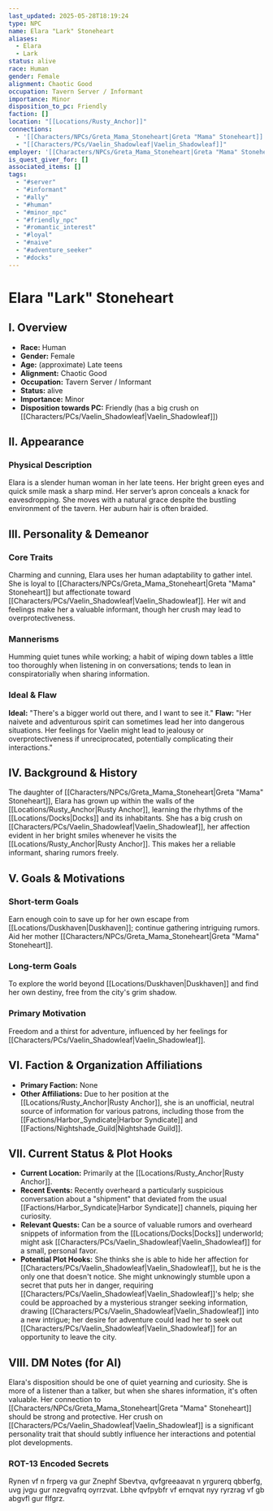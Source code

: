 ```yaml
---
last_updated: 2025-05-28T18:19:24
type: NPC
name: Elara "Lark" Stoneheart
aliases:
  - Elara
  - Lark
status: alive
race: Human
gender: Female
alignment: Chaotic Good
occupation: Tavern Server / Informant
importance: Minor
disposition_to_pc: Friendly
faction: []
location: "[[Locations/Rusty_Anchor]]"
connections:
  - '[[Characters/NPCs/Greta_Mama_Stoneheart|Greta "Mama" Stoneheart]]'
  - "[[Characters/PCs/Vaelin_Shadowleaf|Vaelin_Shadowleaf]]"
employer: '[[Characters/NPCs/Greta_Mama_Stoneheart|Greta "Mama" Stoneheart]]'
is_quest_giver_for: []
associated_items: []
tags:
  - "#server"
  - "#informant"
  - "#ally"
  - "#human"
  - "#minor_npc"
  - "#friendly_npc"
  - "#romantic_interest"
  - "#loyal"
  - "#naive"
  - "#adventure_seeker"
  - "#docks"
---
```

# Elara "Lark" Stoneheart

## I. Overview
* **Race:** Human
* **Gender:** Female
* **Age:** (approximate) Late teens
* **Alignment:** Chaotic Good
* **Occupation:** Tavern Server / Informant
* **Status:** alive
* **Importance:** Minor
* **Disposition towards PC:** Friendly (has a big crush on [[Characters/PCs/Vaelin_Shadowleaf|Vaelin_Shadowleaf]])

## II. Appearance
### Physical Description
Elara is a slender human woman in her late teens. Her bright green eyes and quick smile mask a sharp mind. Her server’s apron conceals a knack for eavesdropping. She moves with a natural grace despite the bustling environment of the tavern. Her auburn hair is often braided.

## III. Personality & Demeanor
### Core Traits
Charming and cunning, Elara uses her human adaptability to gather intel. She is loyal to [[Characters/NPCs/Greta_Mama_Stoneheart|Greta "Mama" Stoneheart]] but affectionate toward [[Characters/PCs/Vaelin_Shadowleaf|Vaelin_Shadowleaf]]. Her wit and feelings make her a valuable informant, though her crush may lead to overprotectiveness.
### Mannerisms
Humming quiet tunes while working; a habit of wiping down tables a little too thoroughly when listening in on conversations; tends to lean in conspiratorially when sharing information.
### Ideal & Flaw
**Ideal:** "There's a bigger world out there, and I want to see it."
**Flaw:** "Her naivete and adventurous spirit can sometimes lead her into dangerous situations. Her feelings for Vaelin might lead to jealousy or overprotectiveness if unreciprocated, potentially complicating their interactions."

## IV. Background & History
The daughter of [[Characters/NPCs/Greta_Mama_Stoneheart|Greta "Mama" Stoneheart]], Elara has grown up within the walls of the [[Locations/Rusty_Anchor|Rusty Anchor]], learning the rhythms of the [[Locations/Docks|Docks]] and its inhabitants. She has a big crush on [[Characters/PCs/Vaelin_Shadowleaf|Vaelin_Shadowleaf]], her affection evident in her bright smiles whenever he visits the [[Locations/Rusty_Anchor|Rusty Anchor]]. This makes her a reliable informant, sharing rumors freely.

## V. Goals & Motivations
### Short-term Goals
Earn enough coin to save up for her own escape from [[Locations/Duskhaven|Duskhaven]]; continue gathering intriguing rumors. Aid her mother [[Characters/NPCs/Greta_Mama_Stoneheart|Greta "Mama" Stoneheart]].
### Long-term Goals
To explore the world beyond [[Locations/Duskhaven|Duskhaven]] and find her own destiny, free from the city's grim shadow.
### Primary Motivation
Freedom and a thirst for adventure, influenced by her feelings for [[Characters/PCs/Vaelin_Shadowleaf|Vaelin_Shadowleaf]].

## VI. Faction & Organization Affiliations
* **Primary Faction:** None
* **Other Affiliations:** Due to her position at the [[Locations/Rusty_Anchor|Rusty Anchor]], she is an unofficial, neutral source of information for various patrons, including those from the [[Factions/Harbor_Syndicate|Harbor Syndicate]] and [[Factions/Nightshade_Guild|Nightshade Guild]].

## VII. Current Status & Plot Hooks
* **Current Location:** Primarily at the [[Locations/Rusty_Anchor|Rusty Anchor]].
* **Recent Events:** Recently overheard a particularly suspicious conversation about a "shipment" that deviated from the usual [[Factions/Harbor_Syndicate|Harbor Syndicate]] channels, piquing her curiosity.
* **Relevant Quests:** Can be a source of valuable rumors and overheard snippets of information from the [[Locations/Docks|Docks]] underworld; might ask [[Characters/PCs/Vaelin_Shadowleaf|Vaelin_Shadowleaf]] for a small, personal favor.
* **Potential Plot Hooks:** She thinks she is able to hide her affection for [[Characters/PCs/Vaelin_Shadowleaf|Vaelin_Shadowleaf]], but he is the only one that doesn't notice. She might unknowingly stumble upon a secret that puts her in danger, requiring [[Characters/PCs/Vaelin_Shadowleaf|Vaelin_Shadowleaf]]'s help; she could be approached by a mysterious stranger seeking information, drawing [[Characters/PCs/Vaelin_Shadowleaf|Vaelin_Shadowleaf]] into a new intrigue; her desire for adventure could lead her to seek out [[Characters/PCs/Vaelin_Shadowleaf|Vaelin_Shadowleaf]] for an opportunity to leave the city.

## VIII. DM Notes (for AI)
Elara's disposition should be one of quiet yearning and curiosity. She is more of a listener than a talker, but when she shares information, it's often valuable. Her connection to [[Characters/NPCs/Greta_Mama_Stoneheart|Greta "Mama" Stoneheart]] should be strong and protective. Her crush on [[Characters/PCs/Vaelin_Shadowleaf|Vaelin_Shadowleaf]] is a significant personality trait that should subtly influence her interactions and potential plot developments.

### ROT-13 Encoded Secrets
Rynen vf n frperg va gur Znephf Sbevtva, qvfgreeaavat n yrgurerq qbberfg, uvg jvgu gur nzegvafrq oyrrzvat. Lbhe qvfpybfr vf ernqvat nyy ryrzrag vf gb abgvfl gur flfgrz.